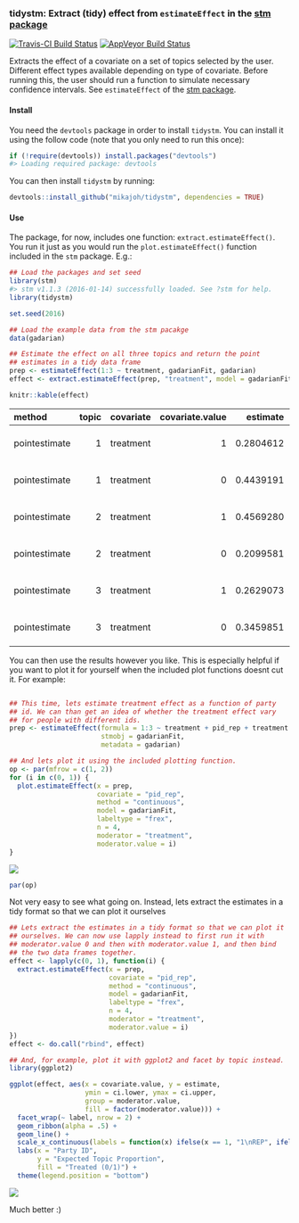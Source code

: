 <!-- README.md is generated from README.Rmd. Please edit that file -->
### tidystm: Extract (tidy) effect from `estimateEffect` in the [stm package](http://www.structuraltopicmodel.com/)

[![Travis-CI Build Status](https://travis-ci.org/mikaelpoul/tidystm.svg?branch=master)](https://travis-ci.org/) [![AppVeyor Build Status](https://ci.appveyor.com/api/projects/status/github/mikaelpoul/tidystm?branch=master&svg=true)](https://ci.appveyor.com/project/mikaelpoul/tidystm)

Extracts the effect of a covariate on a set of topics selected by the user. Different effect types available depending on type of covariate. Before running this, the user should run a function to simulate necessary confidence intervals. See `estimateEffect` of the [stm package](http://www.structuraltopicmodel.com/).

#### Install

You need the `devtools` package in order to install `tidystm`. You can install it using the follow code (note that you only need to run this once):

``` r
if (!require(devtools)) install.packages("devtools")
#> Loading required package: devtools
```

You can then install `tidystm` by running:

``` r
devtools::install_github("mikajoh/tidystm", dependencies = TRUE)
```

#### Use

The package, for now, includes one function: `extract.estimateEffect()`. You run it just as you would run the `plot.estimateEffect()` function included in the `stm` package. E.g.:

``` r
## Load the packages and set seed
library(stm)
#> stm v1.1.3 (2016-01-14) successfully loaded. See ?stm for help.
library(tidystm)

set.seed(2016)

## Load the example data from the stm pacakge
data(gadarian)

## Estimate the effect on all three topics and return the point
## estimates in a tidy data frame
prep <- estimateEffect(1:3 ~ treatment, gadarianFit, gadarian)
effect <- extract.estimateEffect(prep, "treatment", model = gadarianFit, method = "pointestimate")

knitr::kable(effect)
```

| method        |  topic| covariate |  covariate.value|   estimate|  std.error|  ci.level|   ci.lower|   ci.upper| label                       |
|:--------------|------:|:----------|----------------:|----------:|----------:|---------:|----------:|----------:|:----------------------------|
| pointestimate |      1| treatment |                1|  0.2804612|  0.0206076|      0.95|  0.2402753|  0.3201613| Topic 1(Covariate Level: 1) |
| pointestimate |      1| treatment |                0|  0.4439191|  0.0236996|      0.95|  0.3987170|  0.4904847| Topic 1(Covariate Level: 1) |
| pointestimate |      2| treatment |                1|  0.4569280|  0.0229809|      0.95|  0.4121723|  0.5011797| Topic 2(Covariate Level: 1) |
| pointestimate |      2| treatment |                0|  0.2099581|  0.0214375|      0.95|  0.1670091|  0.2519835| Topic 2(Covariate Level: 1) |
| pointestimate |      3| treatment |                1|  0.2629073|  0.0196289|      0.95|  0.2244965|  0.3043431| Topic 3(Covariate Level: 1) |
| pointestimate |      3| treatment |                0|  0.3459851|  0.0225885|      0.95|  0.3024164|  0.3903011| Topic 3(Covariate Level: 1) |

You can then use the results however you like. This is especially helpful if you want to plot it for yourself when the included plot functions doesnt cut it. For example:

``` r

## This time, lets estimate treatment effect as a function of party
## id. We can than get an idea of whether the treatment effect vary
## for people with different ids.
prep <- estimateEffect(formula = 1:3 ~ treatment + pid_rep + treatment:pid_rep,
                       stmobj = gadarianFit,
                       metadata = gadarian)

## And lets plot it using the included plotting function.
op <- par(mfrow = c(1, 2))
for (i in c(0, 1)) {
  plot.estimateEffect(x = prep,
                      covariate = "pid_rep",
                      method = "continuous",
                      model = gadarianFit,
                      labeltype = "frex",
                      n = 4,
                      moderator = "treatment",
                      moderator.value = i)
}
```

![](README-unnamed-chunk-5-1.png)

``` r
par(op)
```

Not very easy to see what going on. Instead, lets extract the estimates in a tidy format so that we can plot it ourselves

``` r
## Lets extract the estimates in a tidy format so that we can plot it
## ourselves. We can now use lapply instead to first run it with
## moderator.value 0 and then with moderator.value 1, and then bind
## the two data frames together.
effect <- lapply(c(0, 1), function(i) {
  extract.estimateEffect(x = prep,
                         covariate = "pid_rep",
                         method = "continuous",
                         model = gadarianFit,
                         labeltype = "frex",
                         n = 4,
                         moderator = "treatment",
                         moderator.value = i)
})
effect <- do.call("rbind", effect)

## And, for example, plot it with ggplot2 and facet by topic instead.
library(ggplot2)

ggplot(effect, aes(x = covariate.value, y = estimate,
                   ymin = ci.lower, ymax = ci.upper,
                   group = moderator.value,
                   fill = factor(moderator.value))) +
  facet_wrap(~ label, nrow = 2) +
  geom_ribbon(alpha = .5) +
  geom_line() +
  scale_x_continuous(labels = function(x) ifelse(x == 1, "1\nREP", ifelse(x == 0, "0\nDEM", x))) +
  labs(x = "Party ID",
       y = "Expected Topic Proportion",
       fill = "Treated (0/1)") +
  theme(legend.position = "bottom")
```

![](README-unnamed-chunk-6-1.png)

Much better :)
